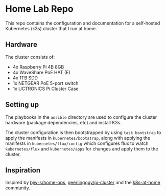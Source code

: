 # Home Lab Repo

This repo contains the configuration and documentation for a self-hosted Kubernetes (k3s) cluster that I run at home.

## Hardware

The cluster consists of:

- 4x Raspberry Pi 4B 8GB
- 4x WaveShare PoE HAT (E)
- 4x 1TB SDD
- 1x NETGEAR PoE 5-port switch
- 1x UCTRONICS Pi Cluster Case

## Setting up

The playbooks in the `ansible` directory are used to configure the cluster hardware (package dependencies, etc) and install K3s.

The cluster configuration is then bootstrapped by using `task bootstrap` to apply the manifests in `kubernetes/bootstrap`, along with applying the manifests in `kubernetes/flux/config` which configures flux to watch `kubernetes/flux` and `kubernetes/apps` for changes and apply them to the cluster.

## Inspiration

Inspired by [bjw-s/home-ops](https://github.com/bjw-s/home-ops), [geerlingguy/pi-cluster](https://github.com/geerlingguy/pi-cluster) and the [k8s-at-home](https://github.com/topics/k8s-at-home) community.
